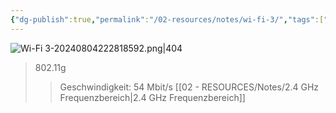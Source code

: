 ```yaml
---
{"dg-publish":true,"permalink":"/02-resources/notes/wi-fi-3/","tags":["netzwerk/wifi"],"noteIcon":"","updated":"2024-08-04T22:28:22.000+02:00"}
---
```


![Wi-Fi 3-20240804222818592.png|404](/img/user/02%20-%20RESOURCES/Files/IMG/Wi-Fi%203-20240804222818592.png)
>802.11g
>>Geschwindigkeit: 54 Mbit/s
>>[[02 - RESOURCES/Notes/2.4 GHz Frequenzbereich\|2.4 GHz Frequenzbereich]]